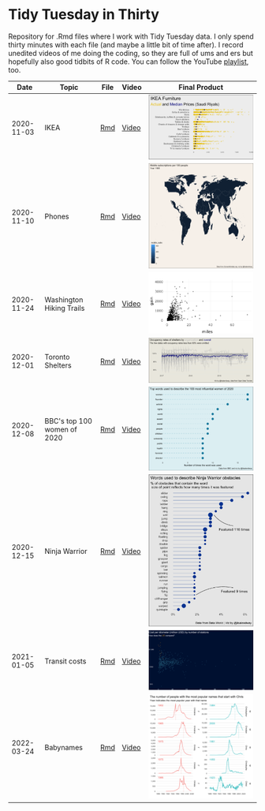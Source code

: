 # Tidy Tuesday in Thirty

Repository for .Rmd files where I work with Tidy Tuesday data. I only spend thirty minutes with each file (and maybe a little bit of time after). I record unedited videos of me doing the coding, so they are full of ums and ers but hopefully also good tidbits of R code. You can follow the YouTube [playlist](https://www.youtube.com/playlist?list=PLyEH7o09I464lt0JBNqchKo6dxWD8W8rr), too.


|Date | Topic | File | Video | Final Product | 
| ------ | ------ | ------ | ------ | ------ |
|2020-11-03 | IKEA |  [Rmd](2020_11_03_tidy_tuesday.Rmd) |  [Video](https://youtu.be/iFg89oVJ1xw) | ![](images/ikea_price_final.png) |
|2020-11-10 | Phones | [Rmd](2020_11_10_tidy_tuesday.Rmd) | [Video](https://youtu.be/fcu4NqDcO4c) | ![](images/mobile_over_time.gif) |
|2020-11-24 | Washington Hiking Trails| [Rmd](2020_11_24_tidy_tuesday.Rmd) | [Video](https://youtu.be/R-QcTB17p28) | ![](images/hikes_ggplotly.png) |
| 2020-12-01 | Toronto Shelters | [Rmd](2020_12_01_tidy_tuesday.Rmd) | [Video](https://youtu.be/QwiqEr1Fz3k) | ![](images/toronto_shelter.png) |
| 2020-12-08 | BBC's top 100 women of 2020 | [Rmd](2020_12_08_tidy_tuesday.Rmd) | [Video](https://youtu.be/1OvMrcnP6uE) | ![](images/top100_women.png) |
| 2020-12-15 | Ninja Warrior | [Rmd](2020_12_15_tidy_tuesday.Rmd) | [Video](https://youtu.be/HwA6M8JeGtY) | ![](images/ninja_warrior2.png) |
| 2021-01-05 | Transit costs | [Rmd](2021_01_05_tidy_tuesday.Rmd) | [Video](https://youtu.be/-Bitcm2nLI8) | ![](images/transit_cost_by_stations.png) |
| 2022-03-24 | Babynames | [Rmd](2022_03_24_tidy_tuesday.Rmd) | [Video](https://youtu.be/-LPZ0Xt2_4s) | ![](images/babynames.png)


